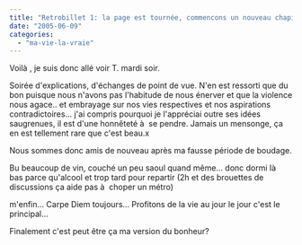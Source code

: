 ```yaml
---
title: "Retrobillet 1: la page est tournée, commencons un nouveau chapitre"
date: "2005-06-09"
categories: 
  - "ma-vie-la-vraie"
---
```


Voilà , je suis donc allé voir T. mardi soir.

Soirée d'explications, d'échanges de point de vue. N'en est ressorti que du bon puisque nous n'avons pas l'habitude de nous énerver et que la violence nous agace.. et embrayage sur nos vies respectives et nos aspirations contradictoires... j'ai compris pourquoi je l'appréciai outre ses idées saugrenues, il est d'une honnêteté à  se pendre. Jamais un mensonge, ça en est tellement rare que c'est beau.x

Nous sommes donc amis de nouveau après ma fausse période de boudage.

Bu beaucoup de vin, couché un peu saoul quand même... donc dormi là  bas parce qu'alcool et trop tard pour repartir (2h et des brouettes de discussions ça aide pas à  choper un métro)

m'enfin... Carpe Diem toujours... Profitons de la vie au jour le jour c'est le principal...

Finalement c'est peut être ça ma version du bonheur?
